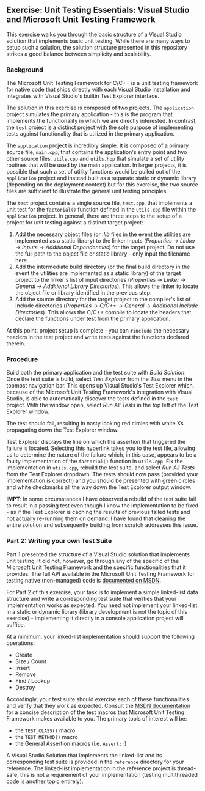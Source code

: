 ## Exercise: Unit Testing Essentials: Visual Studio and Microsoft Unit Testing Framework

This exercise walks you through the basic structure of a Visual Studio solution that implements basic unit testing. While there are many ways to setup such a solution, the solution structure presented in this repository strikes a good balance between simplicity and scalability.

### Background

The Microsoft Unit Testing Framework for C/C++ is a unit testing framework for native code that ships directly with each Visual Studio installation and integrates with Visual Studio's builtin Test Explorer interface. 

The solution in this exercise is composed of two projects. The `application` project simulates the primary application - this is the program that implements the functionality in which we are directly interested. In contrast, the `test` project is a distinct project with the sole purpose of implementing tests against functionality that is utilized in the primary application.

The `application` project is incredibly simple. It is composed of a primary source file, `main.cpp`, that contains the application's entry point and two other source files, `utils.cpp` and `utils.hpp` that simulate a set of utility routines that will be used by the main application. In larger projects, it is possible that such a set of utility functions would be pulled out of the `application` project and instead built as a separate static or dynamic library (depending on the deployment context) but for this exercise, the two source files are sufficient to illustrate the general unit testing principles.

The `test` project contains a single source file, `test.cpp`, that implements a unit test for the `factorial()` function defined in the `utils.cpp` file within the `application` project. In general, there are three steps to the setup of a project for unit testing against a distinct target project:

1. Add the necessary object files (or _.lib_ files in the event the utilities are implemented as a static library) to the linker inputs (_Properties_ -> _Linker_ -> _Inputs_ -> _Additional Dependencies_) for the target project. Do not use the full path to the object file or static library - only input the filename here. 
2. Add the intermediate build directory (or the final build directory in the event the utilities are implemented as a static library) of the target project to the linker's list of input directories (_Properties_ -> _Linker_ -> _General_ -> _Additional Library Directories_). This allows the linker to locate the object file or library identified in the previous step.
3. Add the source directory for the target project to the compiler's list of include directories (_Properties_ -> _C/C++_ -> _General_ -> _Additional Include Directories_). This allows the C/C++ compile to locate the headers that declare the functions under test from the primary application.

At this point, project setup is complete - you can `#include` the necessary headers in the test project and write tests against the functions declared therein. 

### Procedure

Build both the primary application and the test suite with _Build Solution_. Once the test suite is build, select _Test Explorer_ from the _Test_ menu in the topmost navigation bar. This opens up Visual Studio's Test Explorer which, because of the Microsoft Unit Testing Framework's integration with Visual Studio, is able to automatically discover the tests defined in the `test` project. With the window open, select _Run All Tests_ in the top left of the Test Explorer window.

The test should fail, resulting in nasty looking red circles with white Xs propagating down the Test Explorer window.

Test Explorer displays the line on which the assertion that triggered the failure is located. Selecting this hyperlink takes you to the test file, allowing us to determine the nature of the failure which, in this case, appears to be a faulty implementation of the `factorial()` function in `utils.cpp`. Fix the implementation in `utils.cpp`, rebuild the test suite, and select _Run All Tests_ from the Test Explorer dropdown. The tests should now pass (provided your implementation is correct!) and you should be presented with green circles and white checkmarks all the way down the Test Explorer output window. 

**IMPT**: In some circumstances I have observed a rebuild of the test suite fail to result in a passing test even though I know the implementation to be fixed - as if the Test Explorer is caching the results of previous failed tests and not actually re-running them on demand. I have found that cleaning the entire solution and subsequently building from scratch addresses this issue.

### Part 2: Writing your own Test Suite

Part 1 presented the structure of a Visual Studio solution that implements unit testing. It did not, however, go through any of the specific of the Microsoft Unit Testing Framework and the specific functionalities that it provides. The full API available in the Microsoft Unit Testing Framework for testing native (non-managed) code is [documented on MSDN](https://docs.microsoft.com/en-us/visualstudio/test/microsoft-visualstudio-testtools-cppunittestframework-api-reference?view=vs-2019).

For Part 2 of this exercise, your task is to implement a simple linked-list data structure and write a corresponding test suite that verifies that your implementation works as expected. You need not implement your linked-list in a static or dynamic library (library development is not the topic of this exercise) - implementing it directly in a console application project will suffice.

At a minimum, your linked-list implementation should support the following operations:

- Create
- Size / Count
- Insert 
- Remove
- Find / Lookup
- Destroy

Accordingly, your test suite should exercise each of these functionalities and verify that they work as expected. Consult the [MSDN documentation](https://docs.microsoft.com/en-us/visualstudio/test/microsoft-visualstudio-testtools-cppunittestframework-api-reference?view=vs-2019) for a concise description of the test macros that Microsoft Unit Testing Framework makes available to you. The primary tools of interest will be:

- the `TEST_CLASS()` macro
- the `TEST_METHOD()` macro
- the General Assertion macros (i.e. `Assert::`)

A Visual Studio Solution that implements the linked-list and its corresponding test suite is provided in the `reference` directory for your reference. The linked-list implementation in the reference project is thread-safe; this is not a requirement of your implementation (testing multithreaded code is another topic entirely). 